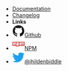 <!-- markdownlint-disable-next-line first-line-heading -->
- [Documentation](/)
- [Changelog](changelog)
- **Links**
- [![Github](assets/img/github.svg)Github](https://github.com/jhildenbiddle/mergician)
- [![NPM](assets/img/npm.svg)NPM](https://www.npmjs.com/package/mergician)
- [![Twitter](assets/img/twitter.svg)@jhildenbiddle](http://twitter.com/jhildenbiddle)
